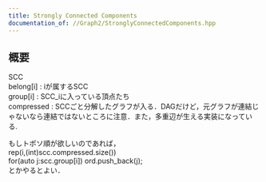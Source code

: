 ```yaml
---
title: Strongly Connected Components
documentation_of: //Graph2/StronglyConnectedComponents.hpp
---
```


## 概要  
SCC  
belong[i] : iが属するSCC  
group[i] : SCC_iに入っている頂点たち  
compressed : SCCごと分解したグラフが入る．DAGだけど，元グラフが連結じゃないなら連結ではないところに注意．また，多重辺が生える実装になっている.  

もしトポソ順が欲しいのであれば，  
rep(i,(int)scc.compressed.size())  
for(auto j:scc.group[i]) ord.push_back(j);  
とかやるとよい．

